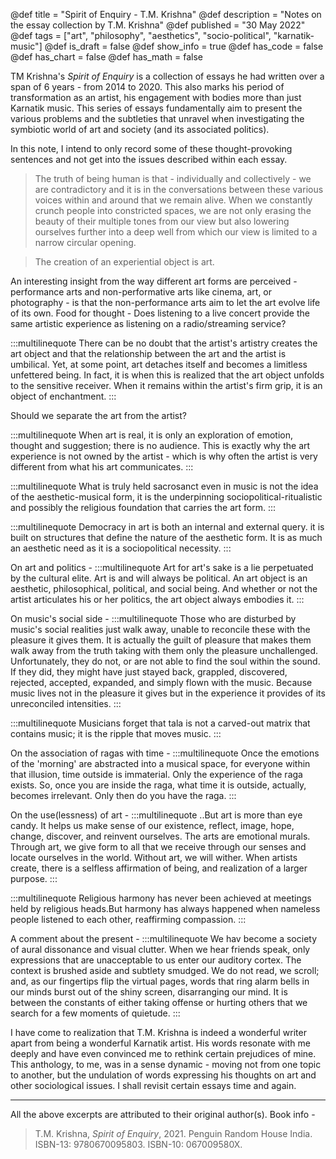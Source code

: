 @def title = "Spirit of Enquiry - T.M. Krishna"
@def description = "Notes on the essay collection by T.M. Krishna"
@def published = "30 May 2022"
@def tags = ["art", "philosophy", "aesthetics",  "socio-political", "karnatik-music"]
@def is_draft = false
@def show_info = true
@def has_code = false
@def has_chart = false
@def has_math = false


TM Krishna's *Spirit of Enquiry* is a collection of essays he had written over a span of 6 years - from 2014 to 2020. This also marks his period of transformation as an artist, his engagement with bodies more than just Karnatik music. This series of essays fundamentally aim to present the various problems and the subtleties that unravel when investigating the symbiotic world of art and society (and its associated politics).

In this note, I intend to only record some of these thought-provoking sentences and not get into the issues described within each essay.

> The truth of being human is that - individually and collectively - we are contradictory and it is in the conversations between these various voices within and around that we remain alive. When we constantly crunch people into constricted spaces, we are not only erasing the beauty of their multiple tones from our view but also lowering ourselves further into a deep well from which our view is limited to a narrow circular opening.

> The creation of an experiential object is art.


An interesting insight from the way different art forms are perceived - performance arts and non-performative arts like cinema, art, or photography - is that the non-performance arts aim to let the art evolve life of its own. Food for thought - Does listening to a live concert provide the same artistic experience as listening on a radio/streaming service?

:::multilinequote
There can be no doubt that the artist's artistry creates the art object and that the relationship between the art and the artist is umbilical. Yet, at some point, art detaches itself and becomes a limitless unfettered being. In fact, it is when this is realized that the art object unfolds to the sensitive receiver. When it remains within the artist's firm grip, it is an object of enchantment.
:::

Should we separate the art from the artist?

:::multilinequote
When art is real, it is only an exploration of emotion, thought and suggestion; there is no audience. This is exactly why the art experience is not owned by the artist - which is why often the artist is very different from what his art communicates.
:::

:::multilinequote
What is truly held sacrosanct even in music is not the idea of the aesthetic-musical form, it is the underpinning sociopolitical-ritualistic and possibly the religious foundation that carries the art form.
:::

<!-- On the fuzzy line between creativity and enabling tools - -->

:::multilinequote
Democracy in art is both an internal and external query. it is built on structures that define the nature of the aesthetic form. It is as much an aesthetic need as it is a sociopolitical necessity.
:::

On art and politics -
:::multilinequote
Art for art's sake is a lie perpetuated by the cultural elite. Art is and will always be political. An art object is an aesthetic, philosophical, political, and social being. And whether or not the artist articulates his or her politics, the art object always embodies it.
:::

On music's social side -
:::multilinequote
Those who are disturbed by music's social realities just walk away, unable to reconcile these with the pleasure it gives them. It is actually the guilt of pleasure that makes them walk away from the truth taking with them only the pleasure unchallenged. Unfortunately, they do not, or are not able to find the soul within the sound. If they did, they might have just stayed back, grappled, discovered, rejected, accepted, expanded, and simply flown with the music. Because music lives not in the pleasure it gives but in the experience it provides of its unreconciled intensities.
:::

:::multilinequote
Musicians forget that tala is not a carved-out matrix that contains music; it is the ripple that moves music.
:::

On the association of ragas with time -
:::multilinequote
Once the emotions of the 'morning' are abstracted into a musical space, for everyone within that illusion, time outside is immaterial. Only the experience of the raga exists. So, once you are inside the raga, what time it is outside, actually, becomes irrelevant. Only then do you have the raga.
:::

On the use(lessness) of art -
:::multilinequote
..But art is more than eye candy. It helps us make sense of our existence, reflect, image, hope, change, discover, and reinvent ourselves. The arts are emotional murals. Through art, we give form to all that we receive through our senses and locate ourselves in the world. Without art, we will wither. When artists create, there is a selfless affirmation of being, and realization of a larger purpose.
:::

:::multilinequote
Religious harmony has never been achieved at meetings held by religious heads.But harmony has always happened when nameless people listened to each other, reaffirming compassion.
:::

A comment about the present -
:::multilinequote
We hav become a society of aural dissonance and visual clutter. When we hear friends speak, only expressions that are unacceptable to us enter our auditory cortex. The context is brushed aside and subtlety smudged. We do not read, we scroll; and, as our fingertips flip the virtual pages, words that ring alarm bells in our minds burst out of the shiny screen, disarranging our mind. It is between the constants of either taking offense or hurting others that we search for a few moments of quietude.
:::

I have come to realization that T.M. Krishna is indeed a wonderful writer apart from being a wonderful Karnatik artist. His words resonate with me deeply and have even convinced me to rethink certain prejudices of mine. This anthology, to me, was in a sense dynamic - moving not from one topic to another, but the undulation of words expressing his thoughts on art and other sociological issues. I shall revisit certain essays time and again.

----

All the above excerpts are attributed to their original author(s). Book info -


> T.M. Krishna, *Spirit of Enquiry*, 2021. Penguin Random House India. ISBN-13: 9780670095803. ISBN-10: 067009580X.

